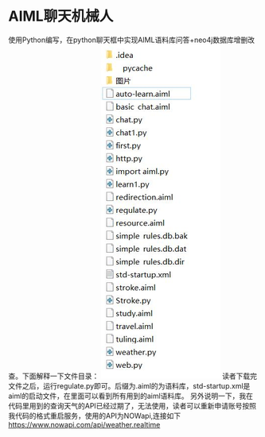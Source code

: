 # AIML聊天机械人
使用Python编写，在python聊天框中实现AIML语料库问答+neo4j数据库增删改查。下面解释一下文件目录：
![image](https://github.com/xuhao120833/AIML-/blob/main/文件目录.JPG)
读者下载完文件之后，运行regulate.py即可。后缀为.aiml的为语料库，std-startup.xml是aiml的启动文件，在里面可以看到所有用到的aiml语料库。
另外说明一下，我在代码里用到的查询天气的API已经过期了，无法使用，读者可以重新申请账号按照我代码的格式重启服务，使用的API为NOWapi,连接如下
https://www.nowapi.com/api/weather.realtime
